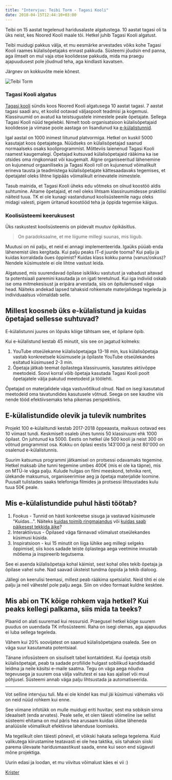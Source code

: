 ```yaml
---
title: "Intervjuu: Teibi Torm - Tagasi Kooli"
date: 2018-04-15T12:44:10+03:00
---
```


Teibi on 15 aastat tegelenud haridusalaste algatustega. 10 aastat tagasi oli ta üks neist, kes Noored Kooli maale tõi. Hetkel juhib Tagasi Kooli algatust.

Teibi muidugi pakkus välja, et mu eesmärke arvestades võiks kohe Tagasi Kooli raames külalisõpetajaks ennast pakkuda. Süsteemi jõudsin end panna, aga ilmselt on mul vaja otse koolidesse pakkuda, mida ma praegu ajapuudusest pole jõudnud teha, aga kindlasti kavatsen.

Järgnev on kokkuvõte meie kõnest.

![Teibi Torm](/img/teibi-torm.png)

### Tagasi Kooli algatus

[Tagasi kooli](https://tagasikooli.ee/) sündis koos Noored Kooli algatusega 10 aastat tagasi. 7 aastat tagasi saadi aru, et koolid ootavad väljaspoolt teadmisi ja kogemusi. Klassiruumid on avatud ka teistsugustele inimestele peale õpetajate. Sellega Tagasi Kooli nüüd tegelebki. Nimelt toob organisatsioon külalisõpetajaid koolidesse ja viimase poole aastaga on lisandunud ka [e-külalistunnid](https://www.youtube.com/user/tagasikooli/videos).

Igal aastal on 1000 inimest liitunud platvormiga. Hetkel on kuskil 5000 kasutajat koos õpetajatega. Nüüdseks on külalisõpetajad saanud normaalseks osaks kooliprogrammist. Mõtteviis laienenud Tagasi Kooli raamest kaugemalegi. Õpetajad kutsuvad külalisõpetajaid rääkima ka ise otsides oma ringkonnast või kaugemalt. Algne organiseeritud lähenemine on kujunenud orgaaniliseks ja Tagasi Kooli roll on kujunenud võimalikult erineva tausta ja teadmistega külalisõpetajate kättesaadavaks tegemises, et õpetajatel oleks lihtne ligipääs võimalikult erinevatele inimestele.

Tasub mainida, et Tagasi Kooli üheks edu võtmeks on olnud koostöö aldis suhtumine. Aitame õpetajaid, et neil oleks lihtsam klassiruumidesse praktilisi näiteid tuua. TK ei ole kunagi vastandunud koolisüsteemile nagu oleks midagi valesti, pigem üritanud koostööd teha ja õppida tegemise käigus.

### Koolisüsteemi keerukusest

Üks raskustest koolisüsteemis on pidevalt muutuv õpikäsitlus.

> On paradoksaalne, et me liigume millegi suunas, mis liigub.

Muutusi on nii palju, et neid ei annagi implementeerida. Igaüks püüab enda lähenemist üles kergitada. Kui palju peaks IT-d juurde tooma? Kui palju ja kuidas korraldada õues õppimist? Kuidas klass kokku panna (vanus/oskus)? Nendele küsimustele ei ole lihtne vastust leida.

Algatused, mis suurendavad õpilase isiklikku vastutust ja vabadust aitavad ta potentsiaali paremini kasutada ja on igati teretulnud. Kui iga indiviid oskab ise oma mitmekesisust ja eripära arvestada, siis on õpitulemused väga head. Näiteks andekad lapsed tahaksid rohkemate materjalidega tegeleda ja individuaalsus võimaldab selle.

## Millest koosneb üks e-külalistund ja kuidas õpetajad sellesse suhtuvad?

E-külalistunni juures on lõpuks kõige tähtsam see, et õpilane õpib. 

Kui e-külalistund kestab 45 minutit, siis see on jagatud kolmeks:
1. YouTube otseülekanne külalisõpetajaga 13-18 min, kus külalisõpetaja vastab konkreetsele küsimusele ja õpilaste YouTube otseülekandes esitatud küsimused 2-3 min.
2. Õpetaja jätkab teemat õpilastega klassiruumis, kasutates aktiivõppe meetodeid. Soovi korral võib õpetaja kasutada Tagasi Kooli poolt õpetajatele välja pakutud meetodeid ja töölehti.

Õpetajad on materjalidele väga vastuvõtlikud olnud. Nad on isegi kasutatud meetodeid oma tavatundides kasutusele võtnud. Seega on see kaudne viis nende tööd efektiivsemaks teha pikemas perspektiivis.

## E-külalistundide olevik ja tulevik numbrites

Projekt 100 e-külalitundi kestab 2017-2018 õppeaasta, maikuus ootavad ees 10 viimast tundi. Keskmiselt osaleb ühes tunnis 50 klassiruumi ehk 1000 õpilast. On juhtunud ka 5000. Eestis on hetkel üle 500 kooli ja neist 300 on võtnud programmist osa. Kokku on õplasi eestis 143'000 ja neist 80'000 on osalenud e-külalistunnis.

Suurim katsumus programmi jätkamisel on protsessi odavamaks tegemine. Hetkel maksab ühe tunni tegemine umbes 400€ (mis ei ole ka täpne), mis on MTÜ-le väga palju. Kulude hulgas on filmi meeskond, tehnika rent, ülekande maksumus, organiseerimise aeg ja õpetaja materjalide loomine. Puusalt tulistades saaks telefoniga filmides ja protsessi lihtsustades kulu tuua 50€ peale.

## Mis e-külalistundide puhul hästi töötab?

1. Fookus - Tunnid on hästi konkreetse sisuga ja vastavad küsimusele "Kuidas...". Näiteks [kuidas toimib ringmajandus](https://www.youtube.com/watch?v=1a1p5BPcQfc) või [kuidas saab päikesest tekkida äike](https://www.youtube.com/watch?v=9Lb4XH23Y38)?
2. Interaktiivsus - Õpilased väga fännavad võimalust otseülekandes küsimusi küsida.
3. Inspiratsioon - kui 15 minutit on liiga lühike aeg millegi selgeks õppimisel, siis koos sadade teiste õplastega aega veetmine innustab mõtlema ja inspireerib tegutsema.

See ei asenda külalisõpetaja kohal käimist, sest kohal olles tekib õpetaja ja õpilase vahel suhe. Nad saavad üksteist tundma õppida ja tekib dialoog.

Jällegi on keerulisi teemasi, millest peab rääkima spetsialist. Neid tihti ei ole palju ja neil vähestel pole palju aega. Siin on video formaat kuldne kesktee.

## Mis abi on TK kõige rohkem vaja hetkel? Kui peaks kellegi palkama, siis mida ta teeks?

Plaanid on alati suuremad kui ressursid. Praegusel hetkel kõige suurem puudus on uuendada TK infosüsteemi. Raha on isegi olemas, aga ajapuudus ei luba sellega tegeleda.

Vähem kui 20% soovijatest on saanud külalisõpetajana osaleda. See on väga suur kasutamata potentsiaal.

Tänane infosüsteem on sisuliselt tabel kontaktidest. Kui õpetaja otsib külalisõpetajat, peab ta sadade profiilide hulgast sobilikud kandidaadid leidma ja neile käsitsi e-maile saatma. Tegu on väga aega nõudva tegevusega ja suurem osa välja valitutest ei saa kas ajalisel või muul põhjusel. Süsteemi annab väga palju lihtsustada ja automatiseerida.

---

Vot selline intervjuu tuli. Ma ei ole kindel kas mul jäi küsimusi vähemaks või on neid nüüd rohkem kui enne.

See viimane infotükk on mulle muidugi eriti huvitav, sest ma sobiksin sinna ideaalselt (enda arvates). Peale selle, et olen täiesti võimeline ise sellist süsteemi ehitama on mul päris hea arusaam kuidas üldse läheneda analüüsile võimalikult efektiivse lahenduse loomiseks.

Ma tegelikult olen täiesti põnevil, et võikski hakata sellega tegelema. Kuid valikutega kiirustamine teatavasti ei ole hea taktika, siis tahaksin siiski parema ülevaate haridusmaastikust saada, enne kui seon end sügavuti mõne projektiga.

Uurin edasi ja loodan, et mu viivitus võimalust käes ei vii :)

[Krister](http://krister.ee)